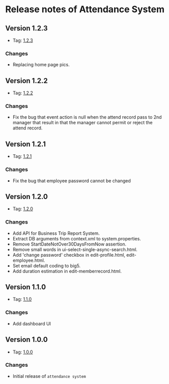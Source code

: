 # Release notes of Attendance System

## Version 1.2.3

* Tag: [1.2.3](https://github.com/infinitiessoft/AttendenceSystem/tree/v1.2.3)

### Changes

* Replacing home page pics.

## Version 1.2.2

* Tag: [1.2.2](https://github.com/infinitiessoft/AttendenceSystem/tree/v1.2.2)

### Changes

* Fix the bug that event action is null when the attend record pass to 2nd manager that result in that the manager cannot permit or reject the attend record.

## Version 1.2.1

* Tag: [1.2.1](https://github.com/infinitiessoft/AttendenceSystem/tree/v1.2.1)

### Changes

* Fix the bug that employee password cannot be changed

## Version 1.2.0

* Tag: [1.2.0](https://github.com/infinitiessoft/AttendenceSystem/tree/v1.2.0)

### Changes

* Add API for Business Trip Report System.
* Extract DB arguments from context.xml to system.properties.
* Remove StartDateNotOver30DaysFromNow assertion.
* Remove small words in ui-select-single-async-search.html.
* Add 'change password' checkbox in edit-profile.html, edit-employee.html.
* Set email default coding to big5.
* Add duration estimation in edit-memberrecord.html.

## Version 1.1.0

* Tag: [1.1.0](https://github.com/infinitiessoft/AttendenceSystem/tree/v1.1.0)

### Changes

* Add dashboard UI

## Version 1.0.0

* Tag: [1.0.0](https://github.com/infinitiessoft/AttendenceSystem/tree/v1.0.0)

### Changes

* Initial release of `attendance system`



